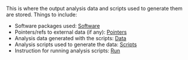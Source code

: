 This is where the output analysis data and scripts used to generate them are stored. Things to include:

- Software packages used: [Software](Software.md)
- Pointers/refs to external data (if any): [Pointers](Pointers.md)
- Analysis data generated with the scripts: [Data](Data)
- Analysis scripts used to generate the data: [Scripts](Scripts)
- Instruction for running analysis scripts: [Run](Run.md)
